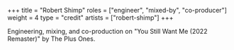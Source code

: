 +++
title = "Robert Shimp"
roles = ["engineer", "mixed-by", "co-producer"]
weight = 4
type = "credit"
artists = ["robert-shimp"]
+++

Engineering, mixing, and co-production on "You Still Want Me (2022 Remaster)" by The Plus Ones.
